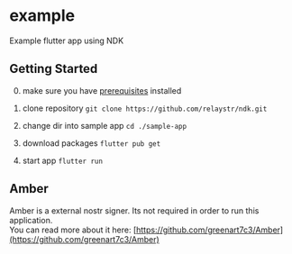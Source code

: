 # example

Example flutter app using NDK

## Getting Started

0. make sure you have [prerequisites](https://github.com/relaystr/ndk?tab=readme-ov-file#prerequisites) installed

1. clone repository
   `git clone https://github.com/relaystr/ndk.git`

2. change dir into sample app `cd ./sample-app`

3. download packages `flutter pub get`

4. start app `flutter run`

## Amber

Amber is a external nostr signer. Its not required in order to run this application. \
You can read more about it here: [https://github.com/greenart7c3/Amber](https://github.com/greenart7c3/Amber)
